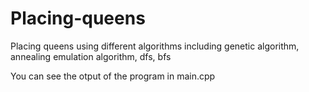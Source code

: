 # Placing-queens
Placing queens using different algorithms including genetic algorithm, annealing emulation algorithm, dfs, bfs

You can see the otput of the program in main.cpp
